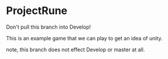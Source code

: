 # ProjectRune

Don't pull this branch into Develop!

This is an example game that we can play to get an idea of unity. 

note, this branch does not effect Develop or master at all.
